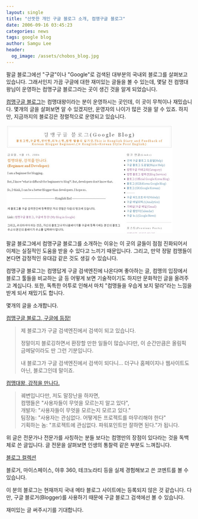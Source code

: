 ```yaml
---
layout: single
title: "산뜻한 개인 구글 블로그 소개, 컴맹구글 블로그"
date: 2006-09-16 03:45:23
categories: news
tags: google blog
author: Samgu Lee
header:
  og_image: /assets/chobos_blog.jpg
---
```


팔글 블로그에선 "구글"이나 "Google"로 검색된 대부분의 국내외 블로그를 살펴보고 있습니다. 그래서인지 가끔 구글에 대한 재미있는 글들을 볼 수 있는데, 몇달 전 컴맹대왕님이 운영하는 컴맹구글 블로그라는 곳이 생긴 것을 알게 되었습니다.

[컴맹구글 블로그](http://chobos.blogspot.com/)는 컴맹대왕이라는 분이 운영하시는 곳인데, 이 곳이 무척이나 재밌습니다. 몇개의 글을 살펴보면 알 수 있겠지만, 운영자의 나이가 많은 것을 알 수 있죠. 하지만, 지금까지의 블로깅은 정렬적으로 운영되고 있습니다.

![컴맹구글 블로그](/assets/chobos_blog.jpg)

팔글 블로그에서 컴맹구글 블로그를 소개하는 이유는 이 곳의 글들이 점점 진화되어서 이제는 실질적인 도움을 받을 수 있다고 느끼기 때문입니다. 그리고, 만약 정말 컴맹들이 본다면 감정적인 유대감 같은 것도 생길 수 있습니다.

컴맹구글 블로그는 컴맹답게 구글 검색엔진에 나온다며 좋아하는 글, 컴맹의 입장에서 블로그 툴들을 비교하는 글 등 어떻게 보면 기술적이기도 하지만 문화적인 글을 올려주고 계십니다. 또한, 독특한 어투로 인해서 마치 "컴맹들을 우습게 보지 말라"라는 느낌을 받게 되서 재밌기도 합니다.

몇개의 글을 소개합니다.

[컴맹구글 블로그, 구글에 등장!](http://chobos.blogspot.com/2006/08/my-blog-in-google.html)

> 제 블로그가 구글 검색엔진에서 검색이 되고 있습니다.
>
> 정말이지 블로깅하면서 환장할 만한 일들이 많습니다만, 이 순간만큼은 올림픽 금메달이라도 딴 그런 기분입니다.
>
> 내 블로그가 구글 검색엔진에서 검색이 되다니... 더구나 홈페이지나 웹사이트도 아닌, 블로그인데 말이죠.

[컴맹대왕, 강적을 만나다.](http://chobos.blogspot.com/2006/09/beginner-and-developer.html)

> 궤변입니다만, 저도 말장난을 하자면,  
> 컴맹들은 "사용자들이 무엇을 모르는지 알고 있다",  
> 개발자: "사용자들이 무엇을 모르는지 모르고 있다."  
> 팀장놈: "사용자는 관심없다. 어떻게든 프로젝트를 마무리해야 한다"  
> 기획하는 놈: "프로젝트에 관심없다. 파워포인트만 잘하면 된다."가 됩니다.

위 글은 전문가나 전문가를 사칭하는 분들 보다는 컴맹만의 장점이 있다라는 것을 독백체로 쓴 글입니다. 글 전문을 살펴보면 인생의 통찰력 같은 부분도 느껴집니다.

[블로그 컬렉션](http://chobos.blogspot.com/2006/09/blog-service.html)

블로거, 마이스페이스, 야후 360, 테크노라티 등을 실제 경험해보고 쓴 코멘트를 볼 수 있습니다.

이 분의 블로그는 현재까지 국내 메타 블로그 사이트에는 등록되지 않은 것 같습니다. 다만, 구글 블로거(Blogger)를 사용하기 때문에 구글 블로그 검색에선 볼 수 있습니다.

재미있는 글 써주시기를 기대합니다.
